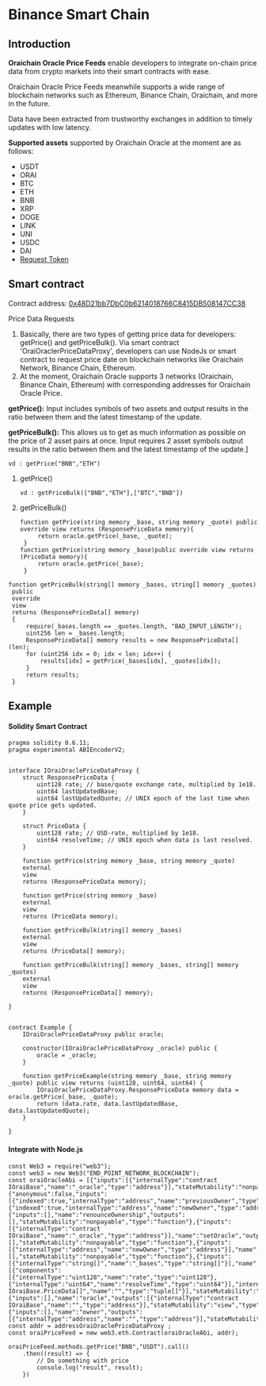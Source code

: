 # Binance Smart Chain

## Introduction

**Oraichain Oracle Price Feeds** enable developers to integrate on-chain price data from crypto markets into their smart contracts with ease.&#x20;

Oraichain Oracle Price Feeds meanwhile supports a wide range of blockchain networks such as Ethereum, Binance Chain, Oraichain, and more in the future.&#x20;

Data have been extracted from trustworthy exchanges in addition to timely updates with low latency.

**Supported assets** supported by Oraichain Oracle at the moment are as follows:

* USDT
* ORAI
* BTC
* ETH
* BNB
* XRP
* DOGE
* LINK
* UNI
* USDC
* DAI
* [Request Token](https://orai.io)

## Smart contract

Contract address: [0x48D21bb7DbC0b6214018766C8415DB508147CC38](https://testnet.bscscan.com/address/0x48D21bb7DbC0b6214018766C8415DB508147CC38#readContract)

Price Data Requests

1. Basically, there are two types of getting price data for developers: getPrice() and getPriceBulk(). Via smart contract 'OraiOraclerPriceDataProxy', developers can use NodeJs or smart contract to request price date on blockchain networks like Oraichain Network, Binance Chain, Ethereum.&#x20;
2. At the moment, Oraichain Oracle supports 3 networks (Oraichain, Binance Chain, Ethereum) with corresponding addresses for Oraichain Oracle Price.

**getPrice():** Input includes symbols of two assets and output results in the ratio between them and the latest timestamp of the update.

**getPriceBulk():** This allows us to get as much information as possible on the price of 2 asset pairs at once. Input requires 2 asset symbols output results in the ratio between them and the latest timestamp of the update.]

```
vd : getPrice("BNB","ETH")
```

1.  getPrice()

    ```
    vd : getPriceBulk(["BNB","ETH"],["BTC","BNB"])
    ```
2.  getPriceBulk()

    ```
    function getPrice(string memory _base, string memory _quote) public override view returns (ResponsePriceData memory){
         return oracle.getPrice(_base, _quote);
     }
    function getPrice(string memory _base)public override view returns (PriceData memory){
         return oracle.getPrice(_base);
     }
    ```

```
function getPriceBulk(string[] memory _bases, string[] memory _quotes)
 public
 override
 view
 returns (ResponsePriceData[] memory)
 {
     require(_bases.length == _quotes.length, "BAD_INPUT_LENGTH");
     uint256 len = _bases.length;
     ResponsePriceData[] memory results = new ResponsePriceData[](len);
     for (uint256 idx = 0; idx < len; idx++) {
         results[idx] = getPrice(_bases[idx], _quotes[idx]);
     }
     return results;
 }
```

## Example

#### Solidity Smart Contract <a href="#solidity-smart-contract" id="solidity-smart-contract"></a>

```
pragma solidity 0.6.11;
pragma experimental ABIEncoderV2;


interface IOraiOraclePriceDataProxy {
    struct ResponsePriceData {
        uint128 rate; // base/quote exchange rate, multiplied by 1e18.
        uint64 lastUpdatedBase;
        uint64 lastUpdatedQuote; // UNIX epoch of the last time when quote price gets updated.
    }

    struct PriceData {
        uint128 rate; // USD-rate, multiplied by 1e18.
        uint64 resolveTime; // UNIX epoch when data is last resolved.
    }

    function getPrice(string memory _base, string memory _quote)
    external
    view
    returns (ResponsePriceData memory);

    function getPrice(string memory _base)
    external
    view
    returns (PriceData memory);

    function getPriceBulk(string[] memory _bases)
    external
    view
    returns (PriceData[] memory);

    function getPriceBulk(string[] memory _bases, string[] memory _quotes)
    external
    view
    returns (ResponsePriceData[] memory);

}


contract Example {
    IOraiOraclePriceDataProxy public oracle;

    constructor(IOraiOraclePriceDataProxy _oracle) public {
        oracle = _oracle;
    }

    function getPriceExample(string memory _base, string memory _quote) public view returns (uint128, uint64, uint64) {
        IOraiOraclePriceDataProxy.ResponsePriceData memory data = oracle.getPrice(_base, _quote);
        return (data.rate, data.lastUpdatedBase, data.lastUpdatedQuote);
    }

}

```

#### Integrate with Node.js

```
const Web3 = require("web3");
const web3 = new Web3("END_POINT_NETWORK_BLOCKCHAIN");
const oraiOracleAbi = [{"inputs":[{"internalType":"contract IOraiBase","name":"_oracle","type":"address"}],"stateMutability":"nonpayable","type":"constructor"},{"anonymous":false,"inputs":[{"indexed":true,"internalType":"address","name":"previousOwner","type":"address"},{"indexed":true,"internalType":"address","name":"newOwner","type":"address"}],"name":"OwnershipTransferred","type":"event"},{"inputs":[],"name":"renounceOwnership","outputs":[],"stateMutability":"nonpayable","type":"function"},{"inputs":[{"internalType":"contract IOraiBase","name":"_oracle","type":"address"}],"name":"setOracle","outputs":[],"stateMutability":"nonpayable","type":"function"},{"inputs":[{"internalType":"address","name":"newOwner","type":"address"}],"name":"transferOwnership","outputs":[],"stateMutability":"nonpayable","type":"function"},{"inputs":[{"internalType":"string[]","name":"_bases","type":"string[]"}],"name":"getPriceBulk","outputs":[{"components":[{"internalType":"uint128","name":"rate","type":"uint128"},{"internalType":"uint64","name":"resolveTime","type":"uint64"}],"internalType":"struct IOraiBase.PriceData[]","name":"","type":"tuple[]"}],"stateMutability":"view","type":"function"},{"inputs":[],"name":"oracle","outputs":[{"internalType":"contract IOraiBase","name":"","type":"address"}],"stateMutability":"view","type":"function"},{"inputs":[],"name":"owner","outputs":[{"internalType":"address","name":"","type":"address"}],"stateMutability":"view","type":"function"}]
const addr = addressOraiOraclePriceDataProxy ;
const oraiPriceFeed = new web3.eth.Contract(oraiOracleAbi, addr);

oraiPriceFeed.methods.getPrice("BNB","USDT").call()
    .then((result) => {
        // Do something with price
        console.log("result", result);
    })
```

